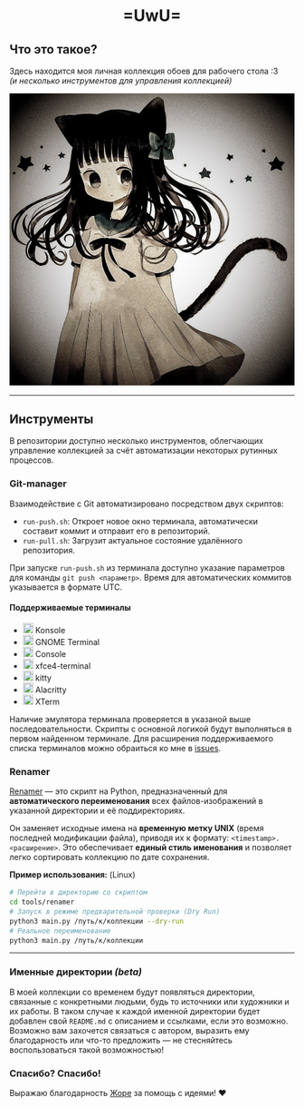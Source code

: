 <h1 align="center">=UwU=</h1>

## Что это такое?

Здесь находится моя личная коллекция обоев для рабочего стола :3<br>
*(и несколько инструментов для управления коллекцией)*

![](wallpapers/other/1758582317.jpg)

---

## Инструменты

В репозитории доступно несколько инструментов, облегчающих управление коллекцией за счёт автоматизации некоторых рутинных процессов.

### Git-manager

Взаимодействие с Git автоматизировано посредством двух скриптов:
- `run-push.sh`: Откроет новое окно терминала, автоматически составит коммит и отправит его в репозиторий.
- `run-pull.sh`: Загрузит актуальное состояние удалённого репозитория.

При запуске `run-push.sh` из терминала доступно указание параметров для команды `git push <параметр>`.
Время для автоматических коммитов указывается в формате UTC.

#### Поддерживаемые терминалы

- <img src="https://konsole.kde.org/assets/img/app_icon.png" width="18" height="18"> Konsole
- <img src="https://gitlab.gnome.org/uploads/-/system/project/avatar/1892/gt.png?width=48" width="18" height="18"> GNOME Terminal
- <img src="https://gitlab.gnome.org/GNOME/console/-/avatar?width=48" width="18" height="18"> Console
- <img src="https://docs.xfce.org/_media/xfce/xfce.terminal.png" width="18" height="18"> xfce4-terminal
- <img src="https://sw.kovidgoyal.net/kitty/_static/kitty.svg" width="18" height="18"> kitty
- <img src="https://alacritty.org/alacritty-simple.svg" width="18" height="18"> Alacritty
- <img src="https://invisible-island.net/img/icons/xterm.ico" width="18" height="18"> XTerm

Наличие эмулятора терминала проверяется в указаной выше последовательности. Скрипты с основной логикой будут выполняться в первом найденном терминале. Для расширения поддерживаемого списка терминалов можно обраиться ко мне в [issues](https://github.com/cuberbug/cuberbug-walls/issues).

### Renamer

[Renamer](tools/renamer) — это скрипт на Python, предназначенный для **автоматического переименования** всех файлов-изображений в указанной директории и её поддиректориях.

Он заменяет исходные имена на **временную метку UNIX** (время последней модификации файла), приводя их к формату: `<timestamp>.<расширение>`. Это обеспечивает **единый стиль именования** и позволяет легко сортировать коллекцию по дате сохранения.

**Пример использования:** (Linux)
```bash
# Перейти в директорию со скриптом
cd tools/renamer
# Запуск в режиме предварительной проверки (Dry Run)
python3 main.py /путь/к/коллекции --dry-run
# Реальное переименование
python3 main.py /путь/к/коллекции
```

---

### Именные директории _(beta)_

В моей коллекции со временем будут появляться директории, связанные с конкретными людьми, будь то источники или художники и их работы. В таком случае к каждой именной директории будет добавлен свой `README.md` с описанием и ссылками, если это возможно. Возможно вам захочется связаться с автором, выразить ему благодарность или что-то предложить — не стесняйтесь воспользоваться такой возможностью!


### Спасибо? Спасибо!

Выражаю благодарность [Жоре](https://github.com/Katze-942) за помощь с идеями! ❤️

